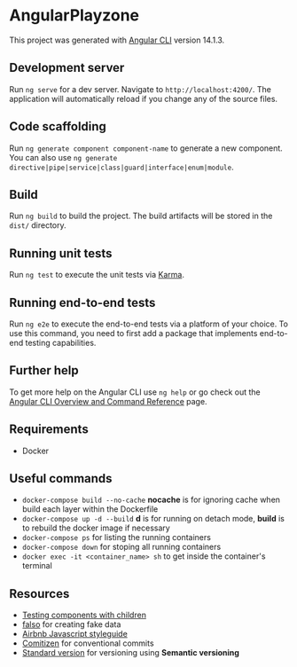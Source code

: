 # AngularPlayzone

This project was generated with [Angular CLI](https://github.com/angular/angular-cli) version 14.1.3.

## Development server

Run `ng serve` for a dev server. Navigate to `http://localhost:4200/`. The application will automatically reload if you change any of the source files.

## Code scaffolding

Run `ng generate component component-name` to generate a new component. You can also use `ng generate directive|pipe|service|class|guard|interface|enum|module`.

## Build

Run `ng build` to build the project. The build artifacts will be stored in the `dist/` directory.

## Running unit tests

Run `ng test` to execute the unit tests via [Karma](https://karma-runner.github.io).

## Running end-to-end tests

Run `ng e2e` to execute the end-to-end tests via a platform of your choice. To use this command, you need to first add a package that implements end-to-end testing capabilities.

## Further help

To get more help on the Angular CLI use `ng help` or go check out the [Angular CLI Overview and Command Reference](https://angular.io/cli) page.

## Requirements

* Docker

## Useful commands

* `docker-compose build --no-cache` **nocache** is for ignoring cache when build each layer within the Dockerfile
* `docker-compose up -d --build` **d** is for running on detach mode, **build** is to rebuild the docker image if necessary
* `docker-compose ps` for listing the running containers
* `docker-compose down` for stoping all running containers
* `docker exec -it <container_name> sh` to get inside the container's terminal

## Resources

* [Testing components with children](https://testing-angular.com/testing-components-with-children/#faking-a-child-component)
* [falso](https://github.com/ngneat/falso) for creating fake data
* [Airbnb Javascript styleguide](https://github.com/airbnb/javascript)
* [Comitizen](https://commitizen-tools.github.io/commitizen/) for conventional commits
* [Standard version](https://github.com/conventional-changelog/standard-version) for versioning using **Semantic versioning**
